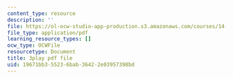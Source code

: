 ```yaml
---
content_type: resource
description: ''
file: https://ol-ocw-studio-app-production.s3.amazonaws.com/courses/14-01sc-principles-of-microeconomics-fall-2011/19671bb355236bab36422e03957398bd_Offa8tyTRQE.pdf
file_type: application/pdf
learning_resource_types: []
ocw_type: OCWFile
resourcetype: Document
title: 3play pdf file
uid: 19671bb3-5523-6bab-3642-2e03957398bd
---
```

